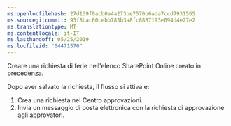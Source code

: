 ```yaml
---
ms.openlocfilehash: 27d139f0acb0a4a273be7570b6ada7ccd7931565
ms.sourcegitcommit: 93f8bac60cebb783b3a8fc8887193e094d4e27e2
ms.translationtype: MT
ms.contentlocale: it-IT
ms.lasthandoff: 05/25/2019
ms.locfileid: "64471570"
---
```

Creare una richiesta di ferie nell'elenco SharePoint Online creato in precedenza.

Dopo aver salvato la richiesta, il flusso si attiva e:

1. Crea una richiesta nel Centro approvazioni.
2. Invia un messaggio di posta elettronica con la richiesta di approvazione agli approvatori.


